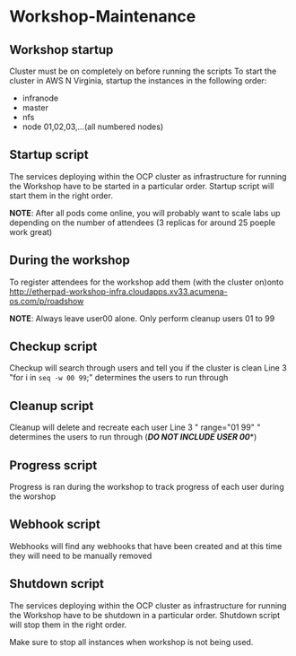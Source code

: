 # Workshop-Maintenance

## Workshop startup
Cluster must be on completely on before running the scripts
To start the cluster in AWS N Virginia, startup the instances in the following order:
* infranode
* master
* nfs
* node 01,02,03,...(all numbered nodes)

## Startup script
The services deploying within the OCP cluster as infrastructure for running the Workshop have to be started in a particular order.
Startup script will start them in the right order.

**NOTE**: After all pods come online, you will probably want to scale labs up depending on the number of attendees (3 replicas for around 25 poeple work great)

## During the workshop
To register attendees for the workshop add them (with the cluster on)onto 
http://etherpad-workshop-infra.cloudapps.xv33.acumena-os.com/p/roadshow

**NOTE**: Always leave user00 alone. Only perform cleanup users 01 to 99

## Checkup script
Checkup will search through users and tell you if the cluster is clean
       Line 3  "for i in `seq -w 00 99`;" determines the users to run through

## Cleanup script
Cleanup will delete and recreate each user
       Line 3  " range="01 99" "  determines the users to run through (***DO NOT INCLUDE USER 00****)

## Progress script
Progress is ran during the workshop to track progress of each user during the worshop

## Webhook script
Webhooks will find any webhooks that have been created and at this time they will need to be manually removed

## Shutdown script
The services deploying within the OCP cluster as infrastructure for running the Workshop have to be shutdown in a particular order.
Shutdown script will stop them in the right order.

Make sure to stop all instances when workshop is not being used.
